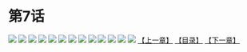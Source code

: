 # 第7话
![](https://s2.baozimh.com/scomic/yuekanshaonuyeqijun-chunquan/0/11-cr0x/1.jpg)
![](https://s2.baozimh.com/scomic/yuekanshaonuyeqijun-chunquan/0/11-cr0x/2.jpg)
![](https://s2.baozimh.com/scomic/yuekanshaonuyeqijun-chunquan/0/11-cr0x/3.jpg)
![](https://s2.baozimh.com/scomic/yuekanshaonuyeqijun-chunquan/0/11-cr0x/4.jpg)
![](https://s2.baozimh.com/scomic/yuekanshaonuyeqijun-chunquan/0/11-cr0x/5.jpg)
![](https://s2.baozimh.com/scomic/yuekanshaonuyeqijun-chunquan/0/11-cr0x/6.jpg)
![](https://s2.baozimh.com/scomic/yuekanshaonuyeqijun-chunquan/0/11-cr0x/7.jpg)
![](https://s2.baozimh.com/scomic/yuekanshaonuyeqijun-chunquan/0/11-cr0x/8.jpg)
![](https://s2.baozimh.com/scomic/yuekanshaonuyeqijun-chunquan/0/11-cr0x/9.jpg)
![](https://s2.baozimh.com/scomic/yuekanshaonuyeqijun-chunquan/0/11-cr0x/10.jpg)
![](https://s2.baozimh.com/scomic/yuekanshaonuyeqijun-chunquan/0/11-cr0x/11.jpg)
![](https://s2.baozimh.com/scomic/yuekanshaonuyeqijun-chunquan/0/11-cr0x/12.jpg)
![](https://s2.baozimh.com/scomic/yuekanshaonuyeqijun-chunquan/0/11-cr0x/13.jpg)
[【上一章】](./11.md)
[【目录】](./README.md)
[【下一章】](./13.md)
